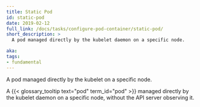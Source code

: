 ```yaml
---
title: Static Pod
id: static-pod
date: 2019-02-12
full_link: /docs/tasks/configure-pod-container/static-pod/
short_description: >
  A pod managed directly by the kubelet daemon on a specific node.

aka: 
tags:
- fundamental
---
```


A pod managed directly by the kubelet on a specific node.

<!--more-->

A {{< glossary_tooltip text="pod" term_id="pod" >}} managed directly by the kubelet
 daemon on a specific node, without the API server observing it.
